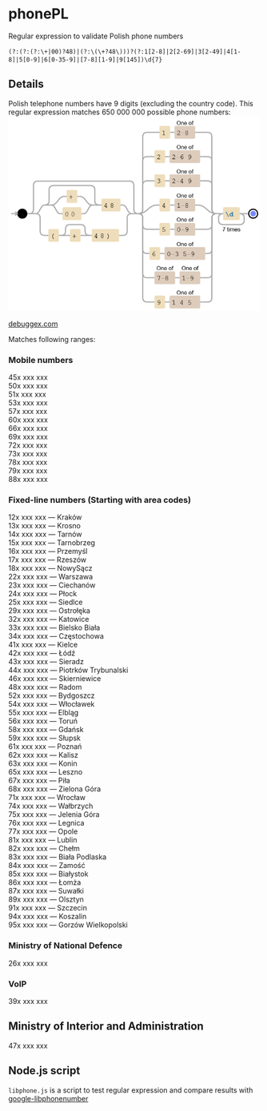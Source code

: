 # phonePL
Regular expression to validate Polish phone numbers

```regexp
(?:(?:(?:\+|00)?48)|(?:\(\+?48\)))?(?:1[2-8]|2[2-69]|3[2-49]|4[1-8]|5[0-9]|6[0-35-9]|[7-8][1-9]|9[145])\d{7}
```
## Details

Polish telephone numbers have 9 digits (excluding the country code). This regular expression matches 650 000 000 possible phone numbers:
![visualization](https://raw.githubusercontent.com/skotniczny/phonePL/master/images/visual_regex.png)

[debuggex.com](https://www.debuggex.com/r/ET8g3vYNVxYRiPXh)

Matches following ranges:

### Mobile numbers

45x xxx xxx  
50x xxx xxx  
51x xxx xxx  
53x xxx xxx  
57x xxx xxx  
60x xxx xxx  
66x xxx xxx  
69x xxx xxx  
72x xxx xxx  
73x xxx xxx  
78x xxx xxx  
79x xxx xxx  
88x xxx xxx  

### Fixed-line numbers (Starting with area codes) 

12x xxx xxx — Kraków  
13x xxx xxx — Krosno  
14x xxx xxx — Tarnów  
15x xxx xxx — Tarnobrzeg  
16x xxx xxx — Przemyśl  
17x xxx xxx — Rzeszów  
18x xxx xxx — NowySącz  
22x xxx xxx — Warszawa  
23x xxx xxx — Ciechanów  
24x xxx xxx — Płock  
25x xxx xxx — Siedlce  
29x xxx xxx — Ostrołęka  
32x xxx xxx — Katowice  
33x xxx xxx — Bielsko Biała  
34x xxx xxx — Częstochowa  
41x xxx xxx — Kielce  
42x xxx xxx — Łódź  
43x xxx xxx — Sieradz  
44x xxx xxx — Piotrków Trybunalski  
46x xxx xxx — Skierniewice  
48x xxx xxx — Radom  
52x xxx xxx — Bydgoszcz  
54x xxx xxx — Włocławek  
55x xxx xxx — Elbląg  
56x xxx xxx — Toruń  
58x xxx xxx — Gdańsk  
59x xxx xxx — Słupsk  
61x xxx xxx — Poznań  
62x xxx xxx — Kalisz  
63x xxx xxx — Konin  
65x xxx xxx — Leszno  
67x xxx xxx — Piła  
68x xxx xxx — Zielona Góra  
71x xxx xxx — Wrocław  
74x xxx xxx — Wałbrzych  
75x xxx xxx — Jelenia Góra  
76x xxx xxx — Legnica  
77x xxx xxx — Opole  
81x xxx xxx — Lublin  
82x xxx xxx — Chełm  
83x xxx xxx — Biała Podlaska  
84x xxx xxx — Zamość  
85x xxx xxx — Białystok  
86x xxx xxx — Łomża  
87x xxx xxx — Suwałki  
89x xxx xxx — Olsztyn  
91x xxx xxx — Szczecin  
94x xxx xxx — Koszalin  
95x xxx xxx — Gorzów Wielkopolski  

### Ministry of National Defence

26x xxx xxx  

### VoIP

39x xxx xxx  

## Ministry of Interior and Administration

47x xxx xxx  

## Node.js script

`libphone.js` is a script to test regular expression and compare results with [google-libphonenumber](https://github.com/ruimarinho/google-libphonenumber)
